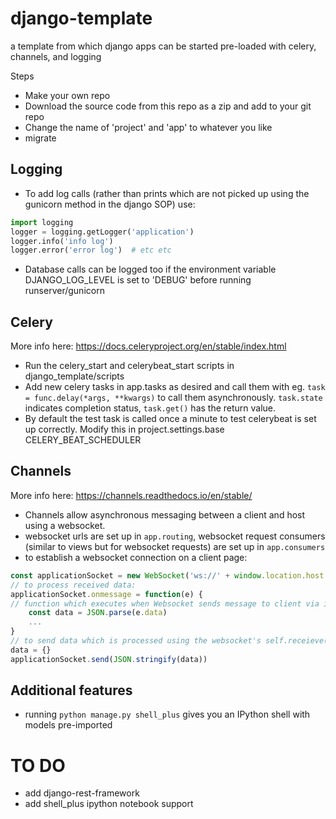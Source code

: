 # django-template
a template from which django apps can be started pre-loaded with celery, channels, and logging

Steps
- Make your own repo
- Download the source code from this repo as a zip and add to your git repo
- Change the name of 'project' and 'app' to whatever you like
- migrate

## Logging
- To add log calls (rather than prints which are not picked up using the gunicorn method in the django SOP) use:
```Python
import logging
logger = logging.getLogger('application')
logger.info('info log')
logger.error('error log')  # etc etc
```
- Database calls can be logged too if the environment variable DJANGO_LOG_LEVEL is set to 'DEBUG' before running runserver/gunicorn

## Celery
More info here: https://docs.celeryproject.org/en/stable/index.html
- Run the celery_start and celerybeat_start scripts in django_template/scripts
- Add new celery tasks in app.tasks as desired and call them with eg. `task = func.delay(*args, **kwargs)` to call them asynchronously. `task.state` indicates completion status, `task.get()` has the return value.
- By default the test task is called once a minute to test celerybeat is set up correctly. Modify this in project.settings.base CELERY_BEAT_SCHEDULER

## Channels
More info here: https://channels.readthedocs.io/en/stable/
- Channels allow asynchronous messaging between a client and host using a websocket.
- websocket urls are set up in `app.routing`, websocket request consumers (similar to views but for websocket requests) are set up in `app.consumers`
- to establish a websocket connection on a client page:
```JavaScript
const applicationSocket = new WebSocket('ws://' + window.location.host + '<websocket_path>' )
// to process received data:
applicationSocket.onmessage = function(e) { 
// function which executes when Websocket sends message to client via its self.send() method
    const data = JSON.parse(e.data) 
    ...
} 
// to send data which is processed using the websocket's self.receieve() method:
data = {}
applicationSocket.send(JSON.stringify(data))
```

## Additional features
- running `python manage.py shell_plus` gives you an IPython shell with models pre-imported

# TO DO
- add django-rest-framework
- add shell_plus ipython notebook support
